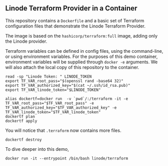 ## Linode Terraform Provider in a Container

This repository contains a `Dockerfile` and a basic set of Terraform configuration files that demonstrate the Linode Terraform Provider.

The image is based on the `hashicorp/terraform:full` image, adding only the Linode provider.

Terraform variables can be defined in config files, using the command-line, or using environment variables.  For the purposes of this demo container, environment variables will be supplied through `docker -e` arguments.  We will also attach the local copy of this repository to the container.


```
read -sp "Linode Token: " LINODE_TOKEN
export TF_VAR_root_pass="$(openssl rand -base64 32)"
export TF_VAR_authorized_key="$(cat ~/.ssh/id_rsa.pub)"
export TF_VAR_linode_token="$LINODE_TOKEN"

alias dockertf=docker run  -v `pwd`/:/terraform -it -e TF_VAR_root_pass="$TF_VAR_root_pass" -e TF_VAR_authorized_key="$TF_VAR_authorized_key" -e TF_VAR_linode_token="$TF_VAR_linode_token"
dockertf plan
dockertf apply
```

You will notice that `.terraform` now contains more files.

```
dockertf destroy
```

To dive deeper into this demo,
```
docker run -it --entrypoint /bin/bash linode/terraform
```

